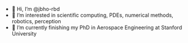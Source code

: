 - 👋 Hi, I’m @jbho-rbd
- 👀 I’m interested in scientific computing, PDEs, numerical methods, robotics, perception
- 🌱 I’m currently finishing my PhD in Aerospace Engineering at Stanford University

<!---
jbho-rbd/jbho-rbd is a ✨ special ✨ repository because its `README.md` (this file) appears on your GitHub profile.
You can click the Preview link to take a look at your changes.
--->
